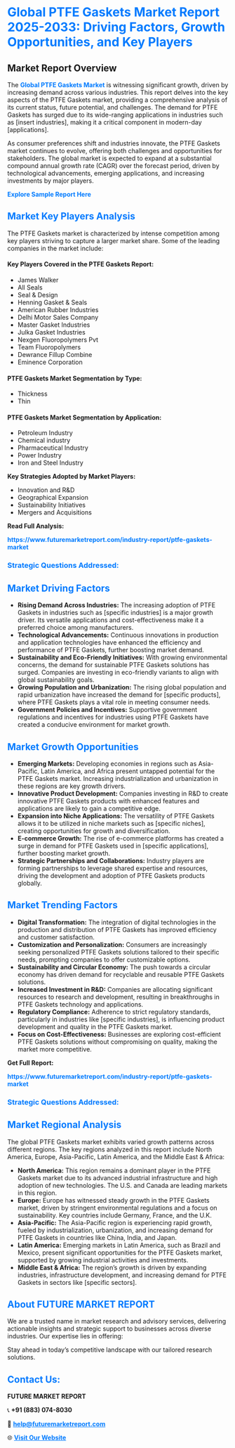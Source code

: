 <h1 style="color: #007BFF;">Global PTFE Gaskets Market Report 2025-2033: Driving Factors, Growth Opportunities, and Key Players</h1>

<section id="overview">
<h2>Market Report Overview</h2>
<p>The <a href="https://www.futuremarketreport.com/industry-report/ptfe-gaskets-market" style="color: #007BFF; text-decoration: none;"><strong>Global PTFE Gaskets Market</strong></a> is witnessing significant growth, driven by increasing demand across various industries. This report delves into the key aspects of the PTFE Gaskets market, providing a comprehensive analysis of its current status, future potential, and challenges. The demand for PTFE Gaskets has surged due to its wide-ranging applications in industries such as [insert industries], making it a critical component in modern-day [applications].</p>
<p>As consumer preferences shift and industries innovate, the PTFE Gaskets market continues to evolve, offering both challenges and opportunities for stakeholders. The global market is expected to expand at a substantial compound annual growth rate (CAGR) over the forecast period, driven by technological advancements, emerging applications, and increasing investments by major players.</p>
</section>

<section id="overview">
<p><a href="https://www.futuremarketreport.com/request-sample/reportId=52335" style="color: #007BFF; text-decoration: none;"><strong>Explore Sample Report Here</strong></a></p>
</section>

<section id="key-players">
<h2 style="color: #007BFF;">Market Key Players Analysis</h2>
<p>The PTFE Gaskets market is characterized by intense competition among key players striving to capture a larger market share. Some of the leading companies in the market include:</p>
<h4>Key Players Covered in the PTFE Gaskets Report:</h4>
<ul><li>James Walker</li><li>All Seals</li><li>Seal &amp; Design</li><li>Henning Gasket &amp; Seals</li><li>American Rubber Industries</li><li>Delhi Motor Sales Company</li><li>Master Gasket Industries</li><li>Julka Gasket Industries</li><li>Nexgen Fluoropolymers Pvt</li><li>Team Fluoropolymers</li><li>Dewrance Fillup Combine</li><li>Eminence Corporation</li></ul>
<h4>PTFE Gaskets Market Segmentation by Type:</h4>
<ul><li>Thickness</li><li>Thin</li></ul>

<h4>PTFE Gaskets Market Segmentation by Application:</h4>
<ul><li>Petroleum Industry</li><li>Chemical industry</li><li>Pharmaceutical Industry</li><li>Power Industry</li><li>Iron and Steel Industry</li></ul>
<p><strong>Key Strategies Adopted by Market Players:</strong></p>
<ul>
<li>Innovation and R&D</li>
<li>Geographical Expansion</li>
<li>Sustainability Initiatives</li>
<li>Mergers and Acquisitions</li>
</ul>
</section>

<section>
<p><strong>Read Full Analysis: </strong></p><a href="https://www.futuremarketreport.com/industry-report/ptfe-gaskets-market" style="color: #007BFF; text-decoration: none;"><strong>https://www.futuremarketreport.com/industry-report/ptfe-gaskets-market</strong></a>
<h3 style="color: #007BFF;">Strategic Questions Addressed:</h3>
</section>

<section id="driving-factors">
<h2 style="color: #007BFF;">Market Driving Factors</h2>
<ul>
<li><strong>Rising Demand Across Industries:</strong> The increasing adoption of PTFE Gaskets in industries such as [specific industries] is a major growth driver. Its versatile applications and cost-effectiveness make it a preferred choice among manufacturers.</li>
<li><strong>Technological Advancements:</strong> Continuous innovations in production and application technologies have enhanced the efficiency and performance of PTFE Gaskets, further boosting market demand.</li>
<li><strong>Sustainability and Eco-Friendly Initiatives:</strong> With growing environmental concerns, the demand for sustainable PTFE Gaskets solutions has surged. Companies are investing in eco-friendly variants to align with global sustainability goals.</li>
<li><strong>Growing Population and Urbanization:</strong> The rising global population and rapid urbanization have increased the demand for [specific products], where PTFE Gaskets plays a vital role in meeting consumer needs.</li>
<li><strong>Government Policies and Incentives:</strong> Supportive government regulations and incentives for industries using PTFE Gaskets have created a conducive environment for market growth.</li>
</ul>
</section>

<section id="growth-opportunities">
<h2 style="color: #007BFF;">Market Growth Opportunities</h2>
<ul>
<li><strong>Emerging Markets:</strong> Developing economies in regions such as Asia-Pacific, Latin America, and Africa present untapped potential for the PTFE Gaskets market. Increasing industrialization and urbanization in these regions are key growth drivers.</li>
<li><strong>Innovative Product Development:</strong> Companies investing in R&D to create innovative PTFE Gaskets products with enhanced features and applications are likely to gain a competitive edge.</li>
<li><strong>Expansion into Niche Applications:</strong> The versatility of PTFE Gaskets allows it to be utilized in niche markets such as [specific niches], creating opportunities for growth and diversification.</li>
<li><strong>E-commerce Growth:</strong> The rise of e-commerce platforms has created a surge in demand for PTFE Gaskets used in [specific applications], further boosting market growth.</li>
<li><strong>Strategic Partnerships and Collaborations:</strong> Industry players are forming partnerships to leverage shared expertise and resources, driving the development and adoption of PTFE Gaskets products globally.</li>
</ul>
</section>

<section id="trending-factors">
<h2 style="color: #007BFF;">Market Trending Factors</h2>
<ul>
<li><strong>Digital Transformation:</strong> The integration of digital technologies in the production and distribution of PTFE Gaskets has improved efficiency and customer satisfaction.</li>
<li><strong>Customization and Personalization:</strong> Consumers are increasingly seeking personalized PTFE Gaskets solutions tailored to their specific needs, prompting companies to offer customizable options.</li>
<li><strong>Sustainability and Circular Economy:</strong> The push towards a circular economy has driven demand for recyclable and reusable PTFE Gaskets solutions.</li>
<li><strong>Increased Investment in R&D:</strong> Companies are allocating significant resources to research and development, resulting in breakthroughs in PTFE Gaskets technology and applications.</li>
<li><strong>Regulatory Compliance:</strong> Adherence to strict regulatory standards, particularly in industries like [specific industries], is influencing product development and quality in the PTFE Gaskets market.</li>
<li><strong>Focus on Cost-Effectiveness:</strong> Businesses are exploring cost-efficient PTFE Gaskets solutions without compromising on quality, making the market more competitive.</li>
</ul>
</section>

<section>
<p><strong>Get Full Report: </strong></p><a href="https://www.futuremarketreport.com/industry-report/ptfe-gaskets-market" style="color: #007BFF; text-decoration: none;"><strong>https://www.futuremarketreport.com/industry-report/ptfe-gaskets-market</strong></a>
<h3 style="color: #007BFF;">Strategic Questions Addressed:</h3>
</section>


<section id="regional-analysis">
<h2 style="color: #007BFF;">Market Regional Analysis</h2>
<p>The global PTFE Gaskets market exhibits varied growth patterns across different regions. The key regions analyzed in this report include North America, Europe, Asia-Pacific, Latin America, and the Middle East & Africa:</p>
<ul>
<li><strong>North America:</strong> This region remains a dominant player in the PTFE Gaskets market due to its advanced industrial infrastructure and high adoption of new technologies. The U.S. and Canada are leading markets in this region.</li>
<li><strong>Europe:</strong> Europe has witnessed steady growth in the PTFE Gaskets market, driven by stringent environmental regulations and a focus on sustainability. Key countries include Germany, France, and the U.K.</li>
<li><strong>Asia-Pacific:</strong> The Asia-Pacific region is experiencing rapid growth, fueled by industrialization, urbanization, and increasing demand for PTFE Gaskets in countries like China, India, and Japan.</li>
<li><strong>Latin America:</strong> Emerging markets in Latin America, such as Brazil and Mexico, present significant opportunities for the PTFE Gaskets market, supported by growing industrial activities and investments.</li>
<li><strong>Middle East & Africa:</strong> The region’s growth is driven by expanding industries, infrastructure development, and increasing demand for PTFE Gaskets in sectors like [specific sectors].</li>
</ul>
</section>

<footer>
<h2 style="color: #007BFF;">About FUTURE MARKET REPORT</h2>
<p>We are a trusted name in market research and advisory services, delivering actionable insights and strategic support to businesses across diverse industries. Our expertise lies in offering:</p>

<p>Stay ahead in today’s competitive landscape with our tailored research solutions.</p>

<h2 style="color: #007BFF;">Contact Us:</h2>
<p><strong>FUTURE MARKET REPORT</strong></p>
<p>📞 <strong>+91 (883) 074-8030</strong></p>
<p>📧 <strong><a href="mailto:help@futuremarketreport.com" style="color: #007BFF;">help@futuremarketreport.com</a></strong></p>
<p>🌐 <strong><a href="https://www.futuremarketreport.com/" style="color: #007BFF;">Visit Our Website</a></strong></p>
</footer>